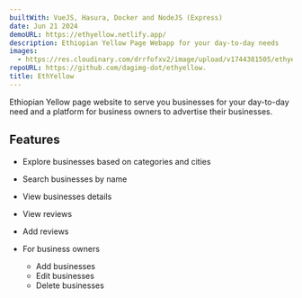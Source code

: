 ```yaml
---
builtWith: VueJS, Hasura, Docker and NodeJS (Express)
date: Jun 21 2024
demoURL: https://ethyellow.netlify.app/
description: Ethiopian Yellow Page Webapp for your day-to-day needs
images:
  - https://res.cloudinary.com/drrfofxv2/image/upload/v1744381505/ethyellow-1744381501-1.png
repoURL: https://github.com/dagimg-dot/ethyellow.
title: EthYellow
---
```


Ethiopian Yellow page website to serve you businesses for your day-to-day need and a platform for business owners to advertise their businesses.

## Features

- Explore businesses based on categories and cities
- Search businesses by name
- View businesses details
- View reviews
- Add reviews

- For business owners
  - Add businesses
  - Edit businesses
  - Delete businesses
